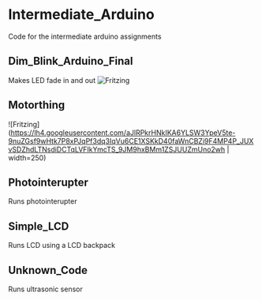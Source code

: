 # Intermediate_Arduino
Code for the intermediate arduino assignments


## Dim_Blink_Arduino_Final
Makes LED fade in and out
![Fritzing](https://lh4.googleusercontent.com/VyYsSpQVFV5lq3E5uMvh6WeT_I-1H-K253D-y3iZgKn-f4LMUiYBeKinh-AxB-0ulGvD5GytFgwTRWDS4j3oFwU9GdvWWBJe65wk2sYVNOebog-O6Mhhzfr-y21jDQaj4QwFvASK)

## Motorthing
![Fritzing](https://lh4.googleusercontent.com/aJlRPkrHNkIKA6YLSW3YpeV5te-9nuZGsf9wHtk7P8xPJqPf3dq3IqVu6CE1XSKkD40faWnCBZi9F4MP4P_JUXvSDZhdLTNsdiDCTqLVFIkYmcTS_9JM9hxBMm1ZSJUUZmUno2wh | width=250)


## Photointerupter
Runs photointerupter 

## Simple_LCD
Runs LCD using a LCD backpack

## Unknown_Code
Runs ultrasonic sensor

